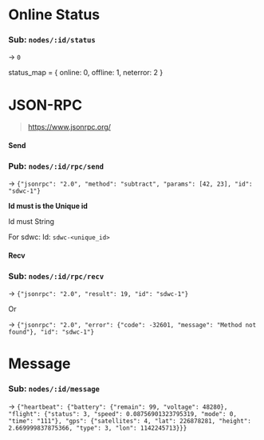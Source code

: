 # Online Status

### Sub: `nodes/:id/status`
-> `0`

status_map = {
  online: 0,
  offline: 1,
  neterror: 2
}

# JSON-RPC
> https://www.jsonrpc.org/

#### Send
### Pub: `nodes/:id/rpc/send`
-> `{"jsonrpc": "2.0", "method": "subtract", "params": [42, 23], "id": "sdwc-1"}`

**Id must is the Unique id**

Id must String

For sdwc:
Id: `sdwc-<unique_id>`

#### Recv
### Sub: `nodes/:id/rpc/recv`
-> `{"jsonrpc": "2.0", "result": 19, "id": "sdwc-1"}`

Or

-> `{"jsonrpc": "2.0", "error": {"code": -32601, "message": "Method not found"}, "id": "sdwc-1"}`

# Message
### Sub: `nodes/:id/message`

-> `{"heartbeat": {"battery": {"remain": 99, "voltage": 48280}, "flight": {"status": 3, "speed": 0.08756901323795319, "mode": 0, "time": "111"}, "gps": {"satellites": 4, "lat": 226878281, "height": 2.669999837875366, "type": 3, "lon": 1142245713}}}`

